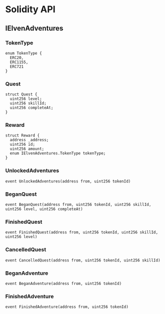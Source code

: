 # Solidity API

## IElvenAdventures

### TokenType

```solidity
enum TokenType {
  ERC20,
  ERC1155,
  ERC721
}
```

### Quest

```solidity
struct Quest {
  uint256 level;
  uint256 skillId;
  uint256 completeAt;
}
```

### Reward

```solidity
struct Reward {
  address _address;
  uint256 id;
  uint256 amount;
  enum IElvenAdventures.TokenType tokenType;
}
```

### UnlockedAdventures

```solidity
event UnlockedAdventures(address from, uint256 tokenId)
```

### BeganQuest

```solidity
event BeganQuest(address from, uint256 tokenId, uint256 skillId, uint256 level, uint256 completeAt)
```

### FinishedQuest

```solidity
event FinishedQuest(address from, uint256 tokenId, uint256 skillId, uint256 level)
```

### CancelledQuest

```solidity
event CancelledQuest(address from, uint256 tokenId, uint256 skillId)
```

### BeganAdventure

```solidity
event BeganAdventure(address from, uint256 tokenId)
```

### FinishedAdventure

```solidity
event FinishedAdventure(address from, uint256 tokenId)
```

